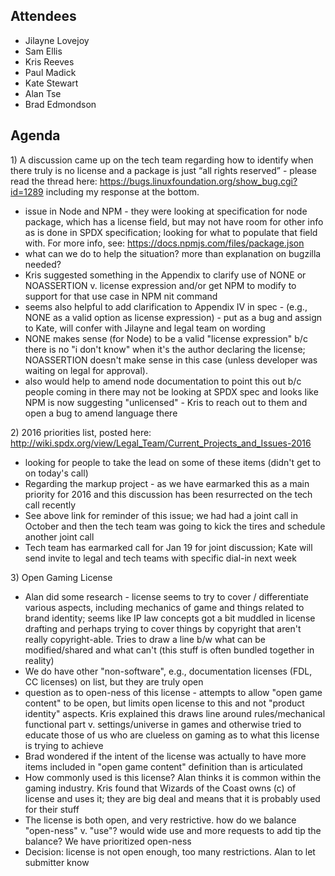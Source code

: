 ## Attendees

  - Jilayne Lovejoy
  - Sam Ellis
  - Kris Reeves
  - Paul Madick
  - Kate Stewart
  - Alan Tse
  - Brad Edmondson

## Agenda

1\) A discussion came up on the tech team regarding how to identify when
there truly is no license and a package is just “all rights reserved” -
please read the thread here:
<https://bugs.linuxfoundation.org/show_bug.cgi?id=1289> including my
response at the bottom.

  - issue in Node and NPM - they were looking at specification for node
    package, which has a license field, but may not have room for other
    info as is done in SPDX specification; looking for what to populate
    that field with. For more info, see:
    <https://docs.npmjs.com/files/package.json>
  - what can we do to help the situation? more than explanation on
    bugzilla needed?
  - Kris suggested something in the Appendix to clarify use of NONE or
    NOASSERTION v. license expression and/or get NPM to modify to
    support for that use case in NPM nit command
  - seems also helpful to add clarification to Appendix IV in spec -
    (e.g., NONE as a valid option as license expression) - put as a bug
    and assign to Kate, will confer with Jilayne and legal team on
    wording
  - NONE makes sense (for Node) to be a valid "license expression" b/c
    there is no "i don't know" when it's the author declaring the
    license; NOASSERTION doesn't make sense in this case (unless
    developer was waiting on legal for approval).
  - also would help to amend node documentation to point this out b/c
    people coming in there may not be looking at SPDX spec and looks
    like NPM is now suggesting "unlicensed" - Kris to reach out to them
    and open a bug to amend language there

2\) 2016 priorities list, posted here:
<http://wiki.spdx.org/view/Legal_Team/Current_Projects_and_Issues-2016>

  - looking for people to take the lead on some of these items (didn't
    get to on today's call)
  - Regarding the markup project - as we have earmarked this as a main
    priority for 2016 and this discussion has been resurrected on the
    tech call recently
  - See above link for reminder of this issue; we had had a joint call
    in October and then the tech team was going to kick the tires and
    schedule another joint call
  - Tech team has earmarked call for Jan 19 for joint discussion; Kate
    will send invite to legal and tech teams with specific dial-in next
    week

3\) Open Gaming License

  - Alan did some research - license seems to try to cover /
    differentiate various aspects, including mechanics of game and
    things related to brand identity; seems like IP law concepts got a
    bit muddled in license drafting and perhaps trying to cover things
    by copyright that aren't really copyright-able. Tries to draw a line
    b/w what can be modified/shared and what can't (this stuff is often
    bundled together in reality)
  - We do have other "non-software", e.g., documentation licenses (FDL,
    CC licenses) on list, but they are truly open
  - question as to open-ness of this license - attempts to allow "open
    game content" to be open, but limits open license to this and not
    "product identity" aspects. Kris explained this draws line around
    rules/mechanical functional part v. settings/universe in games and
    otherwise tried to educate those of us who are clueless on gaming as
    to what this license is trying to achieve
  - Brad wondered if the intent of the license was actually to have more
    items included in "open game content" definition than is articulated
  - How commonly used is this license? Alan thinks it is common within
    the gaming industry. Kris found that Wizards of the Coast owns (c)
    of license and uses it; they are big deal and means that it is
    probably used for their stuff
  - The license is both open, and very restrictive. how do we balance
    "open-ness" v. "use"? would wide use and more requests to add tip
    the balance? We have prioritized open-ness
  - Decision: license is not open enough, too many restrictions. Alan to
    let submitter know
